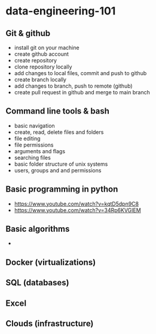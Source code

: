 # data-engineering-101

## Git & github
- install git on your machine
- create github account
- create repository
- clone repository locally
- add changes to local files, commit and push to github
- create branch locally
- add changes to branch, push to remote (github)
- create pull request in github and merge to main branch

## Command line tools & bash
- basic navigation
- create, read, delete files and folders
- file editing
- file permissions
- arguments and flags
- searching files
- basic folder structure of unix systems
- users, groups and and permissions

## Basic programming in python
- https://www.youtube.com/watch?v=kqtD5dpn9C8
- https://www.youtube.com/watch?v=34Rp6KVGIEM
	
## Basic algorithms
- 

## Docker (virtualizations)
## SQL (databases)
## Excel
## Clouds (infrastructure)


